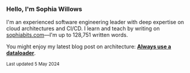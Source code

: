 ### Hello, I'm Sophia Willows

I'm an experienced software engineering leader with deep expertise on cloud architectures and CI/CD. I learn and teach by writing on [sophiabits.com](https://sophiabits.com/blog)—I'm up to 128,751 written words.

You might enjoy my latest blog post on architecture: **[Always use a dataloader](https://sophiabits.com/blog/always-use-a-dataloader)**.

<sub>Last updated 5 May 2024</sub>
